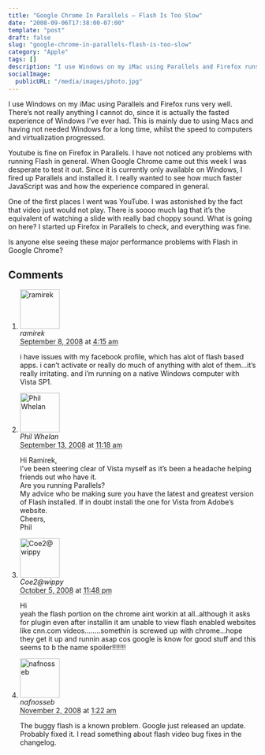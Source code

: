 ```yaml
---
title: "Google Chrome In Parallels – Flash Is Too Slow"
date: "2008-09-06T17:38:00-07:00"
template: "post"
draft: false
slug: "google-chrome-in-parallels-flash-is-too-slow"
category: "Apple"
tags: []
description: "I use Windows on my iMac using Parallels and Firefox runs very well. There's not really anything I cannot do, since it is actually the fasted experience of"
socialImage:
  publicURL: "/media/images/photo.jpg"
---
```

I use Windows on my iMac using Parallels and Firefox runs very well. There’s not really anything I cannot do, since it is actually the fasted experience of Windows I’ve ever had. This is mainly due to using Macs and having not needed Windows for a long time, whilst the speed to computers and virtualization progressed.

Youtube is fine on Firefox in Parallels. I have not noticed any problems with running Flash in general. When Google Chrome came out this week I was desperate to test it out. Since it is currently only available on Windows, I fired up Parallels and installed it. I really wanted to see how much faster JavaScript was and how the experience compared in general.

One of the first places I went was YouTube. I was astonished by the fact that video just would not play. There is soooo much lag that it’s the equivalent of watching a slide with really bad choppy sound. What is going on here? I started up Firefox in Parallels to check, and everything was fine.

Is anyone else seeing these major performance problems with Flash in Google Chrome?

## Comments

<div id="comments">
  <ol class="comment-list">
    <li id="comment-4" class="comment even thread-even depth-1 comment reader">
      <img alt="ramirek" src="https://0.gravatar.com/avatar/ad516503a11cd5ca435acc9bb6523536?s=80" class="avatar avatar-80 photo avatar-default" height="80" width="80" />
      <div class="comment-meta comment-meta-data">
        <div class="comment-author vcard">
          <cite class="fn">ramirek</cite>
        </div>
        <!-- .comment-author .vcard -->
        <abbr class="comment-date" title="Monday, September 8th, 2008, 4:15 am">September 8, 2008</abbr> at <abbr class="comment-time" title="Monday, September 8th, 2008, 4:15 am">4:15 am</abbr>
      </div>
      <div class="comment-text">
        <p>i have issues with my facebook profile, which has alot of flash based apps.  i can’t activate or really do much of anything with alot of them…it’s really irritating.  and i’m running on a native Windows computer with Vista SP1.</p>
      </div>
      <!-- .comment-text -->
    </li>
    <!-- .comment -->
    <li id="comment-5" class="comment odd alt thread-odd thread-alt depth-1 comment reader">
      <img alt="Phil Whelan" src="https://0.gravatar.com/avatar/ad516503a11cd5ca435acc9bb6523536?s=80" class="avatar avatar-80 photo avatar-default" height="80" width="80" />
      <div class="comment-meta comment-meta-data">
        <div class="comment-author vcard">
          <cite class="fn">Phil Whelan</cite>
        </div>
        <!-- .comment-author .vcard -->
        <abbr class="comment-date" title="Saturday, September 13th, 2008, 11:18 am">September 13, 2008</abbr> at <abbr class="comment-time" title="Saturday, September 13th, 2008, 11:18 am">11:18 am</abbr>
      </div>
      <div class="comment-text">
        <p>Hi Ramirek,<br />I’ve been steering clear of Vista myself as it’s been a headache helping friends out who have it.<br />Are you running Parallels?<br />My advice who be making sure you have the latest and greatest version of Flash installed. If in doubt install the one for Vista from Adobe’s website.<br />Cheers,<br />Phil</p>
      </div>
      <!-- .comment-text -->
    </li>
    <!-- .comment -->
    <li id="comment-7" class="comment even thread-even depth-1 comment reader">
      <img alt="Coe2@wippy" src="https://0.gravatar.com/avatar/ad516503a11cd5ca435acc9bb6523536?s=80" class="avatar avatar-80 photo avatar-default" height="80" width="80" />
      <div class="comment-meta comment-meta-data">
        <div class="comment-author vcard">
          <cite class="fn">Coe2@wippy</cite>
        </div>
        <!-- .comment-author .vcard -->
        <abbr class="comment-date" title="Sunday, October 5th, 2008, 11:48 pm">October 5, 2008</abbr> at <abbr class="comment-time" title="Sunday, October 5th, 2008, 11:48 pm">11:48 pm</abbr>
      </div>
      <div class="comment-text">
        <p>Hi <br />   yeah the flash portion on the chrome aint workin at all..although it asks for plugin even after installin it am unable to view flash enabled websites like cnn.com videos……..somethin is screwed up with chrome…hope they get it up and runnin asap cos google is know for good stuff and this seems to b the name spoiler!!!!!!!</p>
      </div>
      <!-- .comment-text -->
    </li>
    <!-- .comment -->
    <li id="comment-8" class="comment odd alt thread-odd thread-alt depth-1 comment reader">
      <img alt="nafnosseb" src="https://0.gravatar.com/avatar/ad516503a11cd5ca435acc9bb6523536?s=80" class="avatar avatar-80 photo avatar-default" height="80" width="80" />
      <div class="comment-meta comment-meta-data">
        <div class="comment-author vcard">
          <cite class="fn">nafnosseb</cite>
        </div>
        <!-- .comment-author .vcard -->
        <abbr class="comment-date" title="Sunday, November 2nd, 2008, 1:22 am">November 2, 2008</abbr> at <abbr class="comment-time" title="Sunday, November 2nd, 2008, 1:22 am">1:22 am</abbr>
      </div>
      <div class="comment-text">
        <p>The buggy flash is a known problem. Google just released an update. Probably fixed it. I read something about flash video bug fixes in the changelog.</p>
      </div>
      <!-- .comment-text -->
    </li>
    <!-- .comment -->
  </ol>
  <!-- .comment-list -->
</div>

